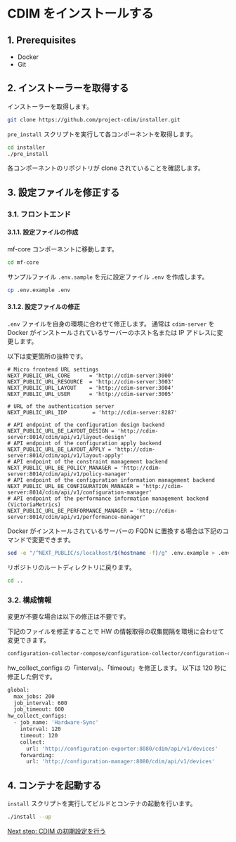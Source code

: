 # CDIM をインストールする

## 1. Prerequisites

- Docker
- Git

## 2. インストーラーを取得する

インストーラーを取得します。

```sh
git clone https://github.com/project-cdim/installer.git
```

`pre_install` スクリプトを実行して各コンポーネントを取得します。

```sh
cd installer
./pre_install
```

各コンポーネントのリポジトリが clone されていることを確認します。

## 3. 設定ファイルを修正する

### 3.1. フロントエンド

#### 3.1.1. 設定ファイルの作成

mf-core コンポーネントに移動します。

```sh
cd mf-core
```

サンプルファイル `.env.sample` を元に設定ファイル `.env` を作成します。

```sh
cp .env.example .env
```

#### 3.1.2. 設定ファイルの修正

`.env` ファイルを自身の環境に合わせて修正します。
通常は `cdim-server` を Docker がインストールされているサーバーのホスト名または IP アドレスに変更します。

以下は変更箇所の抜粋です。

```sh: .env
# Micro frontend URL settings
NEXT_PUBLIC_URL_CORE      = 'http://cdim-server:3000'
NEXT_PUBLIC_URL_RESOURCE  = 'http://cdim-server:3003'
NEXT_PUBLIC_URL_LAYOUT    = 'http://cdim-server:3004'
NEXT_PUBLIC_URL_USER      = 'http://cdim-server:3005'

# URL of the authentication server
NEXT_PUBLIC_URL_IDP        = 'http://cdim-server:8287'

# API endpoint of the configuration design backend
NEXT_PUBLIC_URL_BE_LAYOUT_DESIGN = 'http://cdim-server:8014/cdim/api/v1/layout-design'
# API endpoint of the configuration apply backend
NEXT_PUBLIC_URL_BE_LAYOUT_APPLY = 'http://cdim-server:8014/cdim/api/v1/layout-apply'
# API endpoint of the constraint management backend
NEXT_PUBLIC_URL_BE_POLICY_MANAGER = 'http://cdim-server:8014/cdim/api/v1/policy-manager'
# API endpoint of the configuration information management backend
NEXT_PUBLIC_URL_BE_CONFIGURATION_MANAGER = 'http://cdim-server:8014/cdim/api/v1/configuration-manager'
# API endpoint of the performance information management backend (VictoriaMetrics)
NEXT_PUBLIC_URL_BE_PERFORMANCE_MANAGER = 'http://cdim-server:8014/cdim/api/v1/performance-manager'
```

Docker がインストールされているサーバーの FQDN に置換する場合は下記のコマンドで変更できます。

```sh
sed -e "/^NEXT_PUBLIC/s/localhost/$(hostname -f)/g" .env.example > .env
```

リポジトリのルートディレクトリに戻ります。

```sh
cd ..
```

### 3.2. 構成情報

変更が不要な場合は以下の修正は不要です。

下記のファイルを修正することで HW の情報取得の収集間隔を環境に合わせて変更できます。

```sh
configuration-collector-compose/configuration-collector/configuration-collector/config/collect.yaml
```

hw_collect_configs の「interval」、「timeout」を修正します。
以下は 120 秒に修正した例です。

```sh
global:
  max_jobs: 200
  job_interval: 600
  job_timeout: 600
hw_collect_configs:
  - job_name: 'Hardware-Sync'
    interval: 120
    timeout: 120
    collect:
      url: 'http://configuration-exporter:8080/cdim/api/v1/devices'
    forwarding:
      url: 'http://configuration-manager:8080/cdim/api/v1/devices'
```

## 4. コンテナを起動する

`install` スクリプトを実行してビルドとコンテナの起動を行います。

```sh
./install --up
```

[Next step: CDIM の初期設定を行う](../setup/setup.md)
